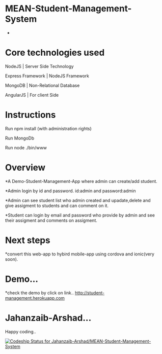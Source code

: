 MEAN-Student-Management-System
==============================
-

Core technologies used
==============================
NodeJS | Server Side Technology

Express Framework | NodeJS Framework

MongoDB | Non-Relational Database

AngularJS | For client Side


Instructions
==============================
Run npm install (with administration rights)

Run MongoDb
 
Run node ./bin/www


Overview
==============================

*A Demo-Student-Management-App where admin can create/add student.

*Admin login by id and password.  id:admin and password:admin

*Admin can see student list who admin created and upadate,delete and give assigment to students and can comment on it.

*Student can login by email and password who provide by admin and see their assigment and comments
on assigment.


Next steps
==============================
*convert this web-app to hybird mobile-app using cordova and ionic(very soon).

Demo...
==============================
*check the demo by click on link..
http://student-management.herokuapp.com


Jahanzaib-Arshad...
==============================
Happy coding..

  
[ ![Codeship Status for Jahanzaib-Arshad/MEAN-Student-Management-System](https://codeship.com/projects/11dce6b0-512e-0132-786d-32ca8cb21866/status)](https://codeship.com/projects/48253)  